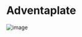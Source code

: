 # Adventaplate

![image](https://github.com/princid/Adventaplate/assets/90444477/0a94d6fe-4491-4604-b645-c0e8550454e6)

